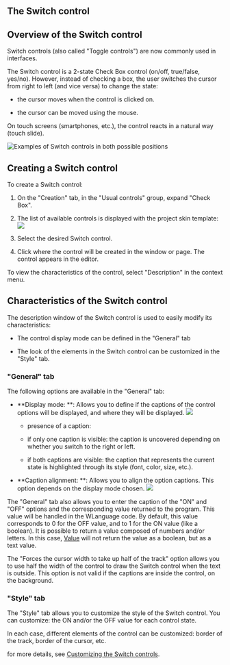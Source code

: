 
## The Switch control
			

<a name="NOTE1"></a>
<a name="NOTE1_1"></a>


## Overview of the Switch control
<a name="overview_the_switch_control_ELTTEXTE000158"></a>
Switch controls (also called "Toggle controls") are now commonly used in interfaces.

The Switch control is a 2-state Check Box control (on/off, true/false, yes/no). However, instead of checking a box, the user switches the cursor from right to left (and vice versa) to change the state: 

- the cursor moves when the control is clicked on.

- the cursor can be moved using the mouse.


On touch screens (smartphones, etc.), the control reacts in a natural way (touch slide).

![Examples of Switch controls in both possible positions](https://doc.pcsoft.fr/en-US/images/image.awp?langid=3&name=WX-Champ-interrupteur-a-curseur%20copie.jpg)


<a name="NOTE2"></a>
<a name="NOTE2_1"></a>


## Creating a Switch control
<a name="creating_switch_control_ELTTEXTE000182"></a>
To create a Switch control: 

1. On the "Creation" tab, in the "Usual controls" group, expand "Check Box".

2. The list of available controls is displayed with the project skin template: ![](https://doc.pcsoft.fr/en-US/images/image.awp?langid=3&name=Interupteur_a_bascule%20-%20HC%20N%B0001.gif)


3. Select the desired Switch control. 

4. Click where the control will be created in the window or page. The control appears in the editor.




To view the characteristics of the control, select "Description" in the context menu.

<a name="NOTE3"></a>
<a name="NOTE3_1"></a>


## Characteristics of the Switch control
<a name="characteristics_the_switch_control_ELTTEXTE000206"></a>
The description window of the Switch control is used to easily modify its characteristics: 

- The control display mode can be defined in the "General" tab

- The look of the elements in the Switch control can be customized in the "Style" tab. 



<a name="NOTE3_2"></a>


### "General" tab
<a name="general_tab_ELTPARAGRAPHE000062"></a>

The following options are available in the "General" tab: 

- **Display mode: **: Allows you to define if the captions of the control options will be displayed, and where they will be displayed. ![](https://doc.pcsoft.fr/en-US/images/image.awp?langid=3&name=Interupteur_a_bascule%20-%20HC%20N%B0002.gif)


	- presence of a caption:

	- if only one caption is visible: the caption is uncovered depending on whether you switch to the right or left. 

	- if both captions are visible: the caption that represents the current state is highlighted through its style (font, color, size, etc.).

- **Caption alignment: **: Allows you to align the option captions. This option depends on the display mode chosen. ![](https://doc.pcsoft.fr/en-US/images/image.awp?langid=3&name=Interupteur_a_bascule%20-%20HC%20N%B0003.gif)





The "General" tab also allows you to enter the caption of the "ON" and "OFF" options and the corresponding value returned to the program. This value will be handled in the WLanguage code. By default, this value corresponds to 0 for the OFF value, and to 1 for the ON value (like a boolean). It is possible to return a value composed of numbers and/or letters. In this case, [Value](../Proprietes/2510130.md) will not return the value as a boolean, but as a text value. 

The "Forces the cursor width to take up half of the track" option allows you to use half the width of the control to draw the Switch control when the text is outside. This option is not valid if the captions are inside the control, on the background.
<a name="NOTE3_3"></a>


### "Style" tab
<a name="style_tab_ELTPARAGRAPHE000102"></a>

The "Style" tab allows you to customize the style of the Switch control. You can customize: the ON and/or the OFF value for each control state. 

In each case, different elements of the control can be customized: border of the track, border of the cursor, etc.

for more details, see [Customizing the Switch controls](../WDChamp/1410087196.md). 


